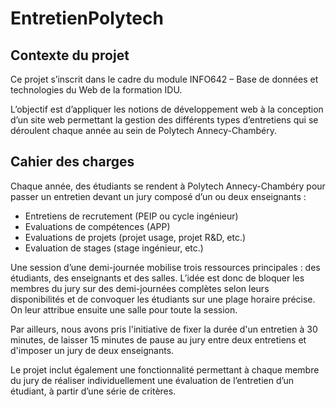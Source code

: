 # EntretienPolytech

## Contexte du projet

Ce projet s’inscrit dans le cadre du module INFO642 – Base de données et technologies du Web de la formation IDU.

L’objectif est d’appliquer les notions de développement web à la conception d’un site web permettant la gestion des différents types d’entretiens qui se déroulent chaque année au sein de Polytech Annecy-Chambéry.

## Cahier des charges

Chaque année, des étudiants se rendent à Polytech Annecy-Chambéry pour passer un entretien devant un jury composé d’un ou deux enseignants :

- Entretiens de recrutement (PEIP ou cycle ingénieur)
- Evaluations de compétences (APP)
- Evaluations de projets (projet usage, projet R&D, etc.)
- Evaluation de stages (stage ingénieur, etc.)

Une session d’une demi-journée mobilise trois ressources principales : des étudiants, des enseignants et des salles. L’idée est donc de bloquer les membres du jury sur des demi-journées complètes selon leurs disponibilités et de convoquer les étudiants sur une plage horaire précise. On leur attribue ensuite une salle pour toute la session.

Par ailleurs, nous avons pris l'initiative de fixer la durée d'un entretien à 30 minutes, de laisser 15 minutes de pause au jury entre deux entretiens et d'imposer un jury de deux enseignants.

Le projet inclut également une fonctionnalité permettant à chaque membre du jury de réaliser individuellement une évaluation de l’entretien d’un étudiant, à partir d’une série de critères.
